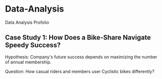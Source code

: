 # Data-Analysis
Data Analysis Profolio

## Case Study 1: How Does a Bike-Share Navigate Speedy Success?
Hypothesis: Company's future success depends on maximizing the number of annual membership.

Question: How casual riders and members user Cyclistic bikes differently?



